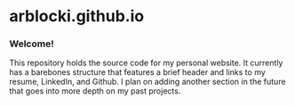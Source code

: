 # arblocki.github.io

### Welcome!
This repository holds the source code for my personal website. It currently has a barebones structure that features a brief header and links to my resume, LinkedIn, and Github.
I plan on adding another section in the future that goes into more depth on my past projects.
